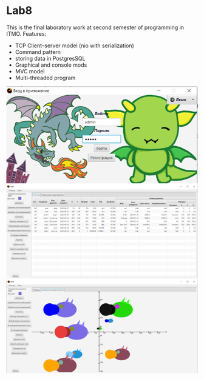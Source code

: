 # Lab8
This is the final laboratory work at second semester of programming in ITMO.
Features:
* TCP Client–server model (nio with serialization)
* Command pattern
* storing data in PostgresSQL
* Graphical and console mods
* MVC model
* Multi-threaded program

![Auth](/auth.png)
![Main1](/main1.png)
![Main2](/main2.png)
